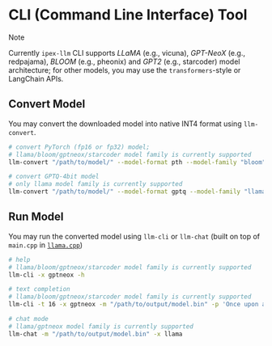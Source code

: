 # CLI (Command Line Interface) Tool

> [!NOTE] 
> Currently `ipex-llm` CLI supports *LLaMA* (e.g., vicuna), *GPT-NeoX* (e.g., redpajama), *BLOOM* (e.g., pheonix) and *GPT2* (e.g., starcoder) model architecture; for other models, you may use the `transformers`-style or LangChain APIs.

## Convert Model

You may convert the downloaded model into native INT4 format using `llm-convert`.

```bash
# convert PyTorch (fp16 or fp32) model; 
# llama/bloom/gptneox/starcoder model family is currently supported
llm-convert "/path/to/model/" --model-format pth --model-family "bloom" --outfile "/path/to/output/"

# convert GPTQ-4bit model
# only llama model family is currently supported
llm-convert "/path/to/model/" --model-format gptq --model-family "llama" --outfile "/path/to/output/"
```

## Run Model

You may run the converted model using `llm-cli` or `llm-chat` (built on top of `main.cpp` in [`llama.cpp`](https://github.com/ggerganov/llama.cpp))

```bash
# help
# llama/bloom/gptneox/starcoder model family is currently supported
llm-cli -x gptneox -h

# text completion
# llama/bloom/gptneox/starcoder model family is currently supported
llm-cli -t 16 -x gptneox -m "/path/to/output/model.bin" -p 'Once upon a time,'

# chat mode
# llama/gptneox model family is currently supported
llm-chat -m "/path/to/output/model.bin" -x llama
```